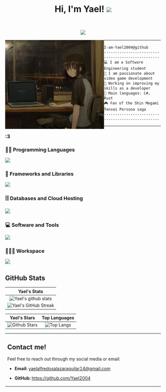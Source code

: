 <h1 align="center">
Hi, I'm Yael!
  <img src="https://media.giphy.com/media/hvRJCLFzcasrR4ia7z/giphy.gif" width="30"></h1>
 <!--<img src="https://komarev.com/ghpvc/?username=I-am-vishalmaurya&label=Profile%20Views&color=0e75b6&style=flat" align='right' alt="vishalmaurya" />-->
<br/>

<!-- Typing SVG by DenverCoder1 - https://github.com/DenverCoder1/readme-typing-svg -->
<p align="center">
  <a href="https://github.com/DenverCoder1/readme-typing-svg"><img src="https://readme-typing-svg.herokuapp.com?lines=Software+Engineering+Student;Always%20learning%20new%20things&center=true&width=380&height=45"></a>
</p>

<img align="left" src="https://github.com/I-am-vishalmaurya/I-am-vishalmaurya/blob/main/cropped_image.png" width="320" />
<hr>

```
I-am-Yael2004@github
--------------------------------------------------
💻 I am a Software Engineering student
📝 I am passionate about video game development
🔭 Working on improving my skills as a developer
🌟 Main languages: C#, Rust
🎮 Fan of the Shin Megami Tensei Persona saga
--------------------------------------------------
```
<hr>

### :3

### 👨‍💻 Programming Languages

<p>
    <img src="https://skillicons.dev/icons?i=java,cs,cpp,rust" /> 
  
### 🧰 Frameworks and Libraries

<p>
    <img src="https://skillicons.dev/icons?i=dotnet" />
</p>

### 🗄️ Databases and Cloud Hosting

<p>
    <img src="https://skillicons.dev/icons?i=mysql" />
</p>

### 💻 Software and Tools

<p>
    <img src="https://skillicons.dev/icons?i=git,vscode,visualstudio" />
</p>

### 👨🏽‍💻 Workspace
<p>
    <img src="https://skillicons.dev/icons?i=windows" />
</p>


## GitHub Stats


|                                                                     Yael's Stats                                                                     |
|:------------------------------------------------------------------------------------------------------------------------------------------------------:|
| ![Yael's github stats](https://github-readme-stats.vercel.app/api?username=Yael2004&show_icons=true&theme=algolia)              | 
| ![Yael's GitHub Streak](https://github-readme-streak-stats.herokuapp.com/?user=Yael2004&theme=algolia)                    | 
    

|                                                                                                      Yael's Stars                                                                                                       |                                                           Top Languages                                                           |      
|:-------------------------------------------------------------------------------------------------------------------------------------------------------------------------------------------------------------------------:|:---------------------------------------------------------------------------------------------------------------------------------:|
| ![Github Stars](https://github-readme-stats.vercel.app/api?username=Yael2004&show_icons=true&locale=en&count_private=true&hide_rank=true&custom_title=My%20GitHub%20Stats&disable_animations=true&theme=algolia) | ![Top Langs](https://github-readme-stats.vercel.app/api/top-langs/?username=Yael2004&langs_count=8&theme=algolia&layout=compact) |



<table style="border: none">
  <tr>
    <td width="50%" valign="top">

## Contact me!

Feel free to reach out through my social media or email:

- **Email:** <a href="mailto:yaelalfredosalazaraguilar14@gmail.com">yaelalfredosalazaraguilar14@gmail.com</a>  
- **GitHub:** <a href="https://github.com/Yael2004">https://github.com/Yael2004</a>  

    </td>
  </tr>
</table>


